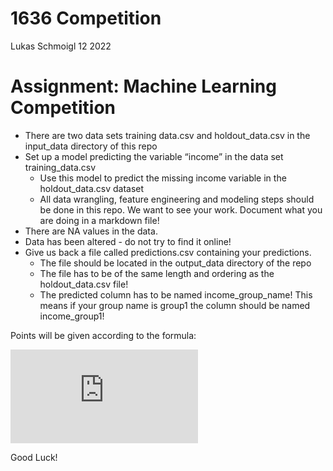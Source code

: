1636 Competition
================
Lukas Schmoigl
12 2022

# Assignment: Machine Learning Competition

- There are two data sets training data.csv and holdout_data.csv in the
  input_data directory of this repo
- Set up a model predicting the variable “income” in the data set
  training_data.csv
  - Use this model to predict the missing income variable in the
    holdout_data.csv dataset
  - All data wrangling, feature engineering and modeling steps should be
    done in this repo. We want to see your work. Document what you are
    doing in a markdown file!
- There are NA values in the data.
- Data has been altered - do not try to find it online!
- Give us back a file called predictions.csv containing your
  predictions.
  - The file should be located in the output_data directory of the repo
  - The file has to be of the same length and ordering as the
    holdout_data.csv file!
  - The predicted column has to be named income_group_name! This means
    if your group name is group1 the column should be named
    income_group1!

Points will be given according to the formula:

![\begin{cases} 
      20 & RMSE \< 900 \\\\
      \frac{1500-RMSE}{600} \cdot 20 & 900\leq RMSE\leq 1500 \\\\
      0 & 1500 \< RMSE 
\end{cases}](https://latex.codecogs.com/png.latex?%5Cbegin%7Bcases%7D%20%0A%20%20%20%20%20%2020%20%26%20RMSE%20%3C%20900%20%5C%5C%0A%20%20%20%20%20%20%5Cfrac%7B1500-RMSE%7D%7B600%7D%20%5Ccdot%2020%20%26%20900%5Cleq%20RMSE%5Cleq%201500%20%5C%5C%0A%20%20%20%20%20%200%20%26%201500%20%3C%20RMSE%20%0A%5Cend%7Bcases%7D "\begin{cases} 
      20 & RMSE < 900 \\
      \frac{1500-RMSE}{600} \cdot 20 & 900\leq RMSE\leq 1500 \\
      0 & 1500 < RMSE 
\end{cases}")

Good Luck!
